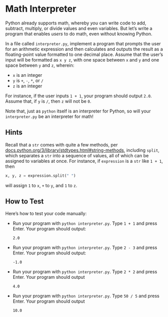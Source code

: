 # Math Interpreter

Python already supports math, whereby _you_ can write code to add, subtract, multiply, or divide values and even variables. But let’s write a program that enables _users_ to do math, even without knowing Python.

In a file called `interpreter.py`, implement a program that prompts the user for an arithmetic expression and then calculates and outputs the result as a floating-point value formatted to one decimal place. Assume that the user’s input will be formatted as `x y z`, with one space between `x` and `y` and one space between `y` and `z`, wherein:

- `x` is an integer
- `y` is `+`, `-`, `*`, or `/`
- `z` is an integer

For instance, if the user inputs `1 + 1`, your program should output `2.0`. Assume that, if `y` is `/`, then `z` will not be `0`.

Note that, just as `python` itself is an interpreter for Python, so will your `interpreter.py` be an interpreter for math!

## Hints

Recall that a `str` comes with quite a few methods, per [docs.python.org/3/library/stdtypes.html#string-methods](https://docs.python.org/3/library/stdtypes.html#string-methods), including `split`, which separates a `str` into a sequence of values, all of which can be assigned to variables at once. For instance, if `expression` is a `str` like `1 + 1`, then

```python
x, y, z = expression.split(" ")
```

will assign `1` to `x`, `+` to `y`, and `1` to `z`.

## How to Test

Here’s how to test your code manually:

- Run your program with `python interpreter.py`. Type `1 + 1` and press Enter. Your program should output:

  ```
  2.0
  ```

- Run your program with `python interpreter.py`. Type `2 - 3` and press Enter. Your program should output:

  ```
  -1.0
  ```

- Run your program with `python interpreter.py`. Type `2 * 2` and press Enter. Your program should output

  ```
  4.0
  ```

- Run your program with `python interpreter.py`. Type `50 / 5` and press Enter. Your program should output

  ```
  10.0
  ```
